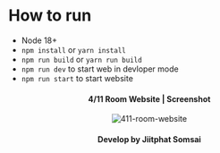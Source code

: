 # How to run
- Node 18+
- ```npm install``` or ```yarn install```
- ```npm run build``` or ```yarn run build```
- ```npm run dev``` to start web in devloper mode
- ```npm run start``` to start website

<h4 align="center">4/11 Room Website | Screenshot</h4>
<p align="center"> <img src="https://raw.githubusercontent.com/MANNEZ4966/my-storage/main/image/Screenshot.png?token=GHSAT0AAAAAACQHEOQKPM7G6TQBVQC57ZZYZTNUYDA" alt="411-room-website" /> </p>


<h4 align="center">Develop by Jiitphat Somsai</h4>
